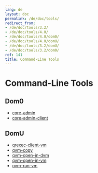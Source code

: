 ```yaml
---
lang: de
layout: doc
permalink: /de/doc/tools/
redirect_from:
- /de/doc/tools/3.2/
- /de/doc/tools/4.0/
- /de/doc/tools/4.0/dom0/
- /de/doc/tools/4.0/domU/
- /de/doc/tools/3.2/domU/
- /de/doc/tools/3.2/dom0/
ref: 141
title: Command-Line Tools
---
```


Command-Line Tools
==================
<a id="command-line-tools"></a>

Dom0
----
<a id="dom0"></a>

* [core-admin](https://dev.qubes-os.org/projects/core-admin/en/latest/manpages/)
* [core-admin-client](https://dev.qubes-os.org/projects/core-admin-client/en/latest/manpages/)

DomU
----
<a id="domu"></a>

* [qrexec-client-vm](https://github.com/QubesOS/qubes-core-qrexec/blob/master/agent/qrexec-client-vm.rst)
* [qvm-copy](https://github.com/QubesOS/qubes-core-agent-linux/blob/master/doc/vm-tools/qvm-copy.rst)
* [qvm-open-in-dvm](https://github.com/QubesOS/qubes-core-agent-linux/blob/master/doc/vm-tools/qvm-open-in-dvm.rst)
* [qvm-open-in-vm](https://github.com/QubesOS/qubes-core-agent-linux/blob/master/doc/vm-tools/qvm-open-in-vm.rst)
* [qvm-run-vm](https://github.com/QubesOS/qubes-core-agent-linux/blob/master/doc/vm-tools/qvm-run-vm.rst)